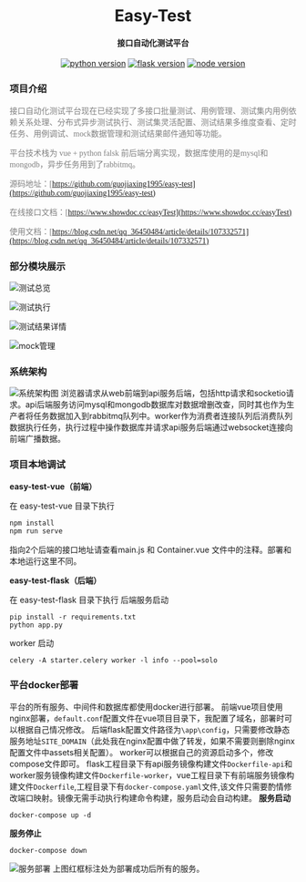 <h1 align="center">Easy-Test</h1>
<h4 align="center">接口自动化测试平台</h3>

<p align="center">
  <a href="https://www.python.org/" rel="nofollow"><img src="https://img.shields.io/badge/python-%3D%3D3.6-blue.svg" alt="python version" data-canonical-src="https://img.shields.io/badge/python-%3D%3D3.6-blue.svg" style="max-width:100%;"></a>
  <a href="http://flask.pocoo.org/docs/1.0/" rel="nofollow">
  <img src="https://img.shields.io/badge/flask-%3D%3D1.0.2-yellow.svg" alt="flask version" data-canonical-src="https://img.shields.io/badge/flask-%3D%3D1.0.2-yellow.svg" style="max-width:100%;"></a>
  <a href="https://nodejs.org/en/"><img src="https://img.shields.io/badge/node-%3D%3D10.16.0-green" alt="node version" data-canonical-src="https://img.shields.io/badge/vue-%3D%3D2.9.6-green.svg" style="max-width:100%;"></a>
</p>


### 项目介绍
<font face="楷体" color=gray>接口自动化测试平台现在已经实现了多接口批量测试、用例管理、测试集内用例依赖关系处理、分布式异步测试执行、测试集灵活配置、测试结果多维度查看、定时任务、用例调试、mock数据管理和测试结果邮件通知等功能。</font>

<font face="楷体" color=gray>平台技术栈为 vue + python falsk 前后端分离实现，数据库使用的是mysql和mongodb，异步任务用到了rabbitmq。</font>

<font face="楷体" color=gray>源码地址：[https://github.com/guojiaxing1995/easy-test](https://github.com/guojiaxing1995/easy-test)</font>

<font face="楷体" color=gray>在线接口文档：[https://www.showdoc.cc/easyTest](https://www.showdoc.cc/easyTest)</font>

<font face="楷体" color=gray>使用文档：[https://blog.csdn.net/qq_36450484/article/details/107332571](https://blog.csdn.net/qq_36450484/article/details/107332571)</font>

### 部分模块展示

![测试总览](https://img-blog.csdnimg.cn/20200714191705596.png?x-oss-process=image/watermark,type_ZmFuZ3poZW5naGVpdGk,shadow_10,text_aHR0cHM6Ly9ibG9nLmNzZG4ubmV0L3FxXzM2NDUwNDg0,size_16,color_FFFFFF,t_70#pic_center)

![测试执行](https://img-blog.csdnimg.cn/20200714224113706.png?x-oss-process=image/watermark,type_ZmFuZ3poZW5naGVpdGk,shadow_10,text_aHR0cHM6Ly9ibG9nLmNzZG4ubmV0L3FxXzM2NDUwNDg0,size_16,color_FFFFFF,t_70#pic_center)

![测试结果详情](https://img-blog.csdnimg.cn/20200715085628153.png?x-oss-process=image/watermark,type_ZmFuZ3poZW5naGVpdGk,shadow_10,text_aHR0cHM6Ly9ibG9nLmNzZG4ubmV0L3FxXzM2NDUwNDg0,size_16,color_FFFFFF,t_70#pic_center)

![mock管理](https://img-blog.csdnimg.cn/20200715173300210.png?x-oss-process=image/watermark,type_ZmFuZ3poZW5naGVpdGk,shadow_10,text_aHR0cHM6Ly9ibG9nLmNzZG4ubmV0L3FxXzM2NDUwNDg0,size_16,color_FFFFFF,t_70#pic_center)
### 系统架构
![系统架构图](https://img-blog.csdnimg.cn/20200714182757692.png?x-oss-process=image/watermark,type_ZmFuZ3poZW5naGVpdGk,shadow_10,text_aHR0cHM6Ly9ibG9nLmNzZG4ubmV0L3FxXzM2NDUwNDg0,size_16,color_FFFFFF,t_70#pic_center)
浏览器请求从web前端到api服务后端，包括http请求和socketio请求。api后端服务访问mysql和mongodb数据库对数据增删改查，同时其也作为生产者将任务数据加入到rabbitmq队列中。worker作为消费者连接队列后消费队列数据执行任务，执行过程中操作数据库并请求api服务后端通过websocket连接向前端广播数据。


### 项目本地调试
**easy-test-vue（前端）**

   在 easy-test-vue 目录下执行

``` javascript
npm install
npm run serve
```
指向2个后端的接口地址请查看main.js 和 Container.vue 文件中的注释。部署和本地运行这里不同。

**easy-test-flask（后端）**

   在 easy-test-flask 目录下执行
   后端服务启动

``` shell
pip install -r requirements.txt
python app.py
```
worker 启动
``` shell
celery -A starter.celery worker -l info --pool=solo
```



### 平台docker部署
平台的所有服务、中间件和数据库都使用docker进行部署。
前端vue项目使用nginx部署，`default.conf`配置文件在vue项目目录下，我配置了域名，部署时可以根据自己情况修改。
后端flask配置文件路径为`\app\config`，只需要修改静态服务地址`SITE_DOMAIN`（此处我在nginx配置中做了转发，如果不需要则删除nginx配置文件中assets相关配置）。
worker可以根据自己的资源启动多个，修改compose文件即可。
flask工程目录下有api服务镜像构建文件`Dockerfile-api`和worker服务镜像构建文件`Dockerfile-worker`，vue工程目录下有前端服务镜像构建文件`Dockerfile`,工程目录下有`docker-compose.yaml`文件,该文件只需要酌情修改端口映射。镜像无需手动执行构建命令构建，服务启动会自动构建。
**服务启动**

```shell
docker-compose up -d
```
**服务停止**

```shell
docker-compose down
```
![服务部署](https://img-blog.csdnimg.cn/20200715190204815.png?x-oss-process=image/watermark,type_ZmFuZ3poZW5naGVpdGk,shadow_10,text_aHR0cHM6Ly9ibG9nLmNzZG4ubmV0L3FxXzM2NDUwNDg0,size_16,color_FFFFFF,t_70#pic_center)
上图红框标注处为部署成功后所有的服务。
